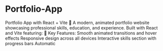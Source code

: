 # Portfolio-App
Portfolio App with React + Vite 🌟 A modern, animated portfolio website showcasing professional skills, education, and experience. Built with React and Vite featuring:  🚀 Key Features:  Smooth animated transitions and hover effects  Responsive design across all devices  Interactive skills section with progress bars  Automatic 
